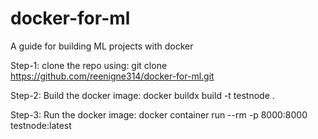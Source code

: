 # docker-for-ml
A guide for building ML projects with docker

Step-1:
clone the repo using:
git clone https://github.com/reenigne314/docker-for-ml.git

Step-2:
Build the docker image:
docker buildx build -t testnode .

Step-3:
Run the docker image:
docker container run --rm -p 8000:8000 testnode:latest
